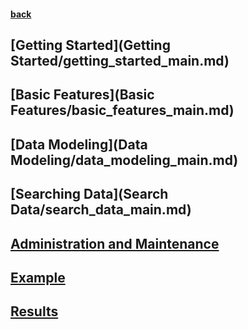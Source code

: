 #### [back](../README.md)



## [Getting Started](Getting Started/getting_started_main.md)

## [Basic Features](Basic Features/basic_features_main.md)

## [Data Modeling](Data Modeling/data_modeling_main.md)

## [Searching Data](Search Data/search_data_main.md)

## [Administration and Maintenance](Adminstration/admin_main.md)

## [Example](Examples/example_main.md)

## [Results](Results/results_main.md)